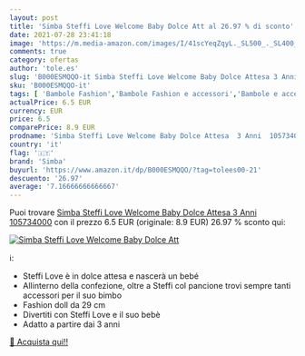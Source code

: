 ```yaml
---
layout: post
title: 'Simba Steffi Love Welcome Baby Dolce Att al 26.97 % di sconto'
date: 2021-07-28 23:41:18
image: 'https://m.media-amazon.com/images/I/41scYeqZqyL._SL500_._SL400_.jpg'
comments: true
category: ofertas
author: 'tole.es'
slug: 'B000ESMQQO-it Simba Steffi Love Welcome Baby Dolce Attesa 3 Anni 105734000'
sku: 'B000ESMQQO-it'
tags: [ 'Bambole Fashion','Bambole Fashion e accessori','Bambole e accessori','Giochi e giocattoli','simba', ]
actualPrice: 6.5 EUR
currency: EUR
price: 6.5
comparePrice: 8.9 EUR
prodname: 'Simba Steffi Love Welcome Baby Dolce Attesa  3 Anni  105734000'
country: 'it'
flag: '🇮🇹'
brand: 'Simba'
buyurl: 'https://www.amazon.it/dp/B000ESMQQO/?tag=tolees00-21'
descuento: '26.97'
average: '7.16666666666667'
---
```


Puoi trovare [Simba Steffi Love Welcome Baby Dolce Attesa  3 Anni  105734000](https://www.amazon.it/dp/B000ESMQQO/?tag=tolees00-21) con il prezzo 6.5 EUR (originale: 8.9 EUR) 26.97 % sconto qui:

[![Simba Steffi Love Welcome Baby Dolce Att](https://m.media-amazon.com/images/I/41scYeqZqyL._SL500_._SL400_.jpg)](https://www.amazon.it/dp/B000ESMQQO/?tag=tolees00-21)

ℹ️:

- Steffi Love è in dolce attesa e nascerà un bebé
- Allinterno della confezione, oltre a Steffi col pancione trovi sempre tanti accessori per il suo bimbo
- Fashion doll da 29 cm
- Divertiti con Steffi Love e il suo bebè
- Adatto a partire dai 3 anni

[🛒 Acquista qui!!](https://www.amazon.it/dp/B000ESMQQO/?tag=tolees00-21)
